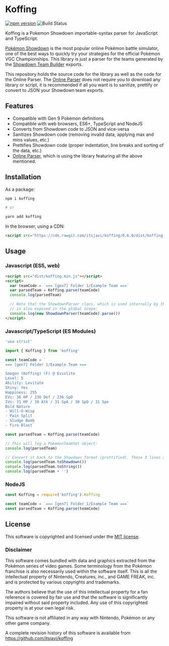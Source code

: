 # Koffing

[![npm version](https://badge.fury.io/js/koffing.svg)](https://badge.fury.io/js/koffing)
![Build Status](https://github.com/itsjavi/koffing/actions/workflows/CI.yml/badge.svg?branch=develop)

Koffing is a Pokemon Showdown importable-syntax parser for JavaScript and TypeScript.

[Pokémon Showdown](https://www.pokemonshowdown.com/) is the most popular online Pokémon battle simulator,
one of the best ways to quickly try your strategies for the official Pokémon VGC Championships. This library is just
a parser for the teams generated by the [Showdown Team Builder](https://play.pokemonshowdown.com/teambuilder) exports.

This repository holds the source code for the library as well as the code for the Online Parser.
The [Online Parser](https://itsjavi.github.io/koffing) does not require you to download
any library or script, it is recommended if all you want is to sanitize, prettify or convert to JSON your
Showdown team exports.

## Features

- Compatible with Gen 9 Pokémon definitions
- Compatible with web browsers, ES6+, TypeScript and NodeJS
- Converts from Showdown code to JSON and vice-versa
- Sanitizes Showdown code (removing invalid data, applying max and mins values, etc.)
- Prettifies Showdown code (proper indentation, line breaks and sorting of the data, etc.)
- [Online Parser](https://itsjavi.github.io/koffing), which is using the library
  featuring all the above mentioned.

## Installation

As a package:

```bash
npm i koffing

# or

yarn add koffing
```

In the browser, using a CDN:

```html
<script src="https://cdn.rawgit.com/itsjavi/koffing/0.6.0/dist/koffing.min.js"></script>
```

## Usage

### Javascript (ES5, web)

```html
<script src="dist/koffing.min.js"></script>
<script>
  var teamCode = `=== [gen7] Folder 1/Example Team ===`
  var parsedTeam = Koffing.parse(teamCode)
  console.log(parsedTeam)

  // Note that the ShowdownParser class, which is used internally by the Koffing class
  // is also exposed in the global scope:
  console.log(new ShowdownParser(teamCode).parse())
</script>
```

### Javascript/TypeScript (ES Modules)

```js
'use strict'

import { Koffing } from 'koffing'

const teamCode = `
=== [gen7] Folder 1/Example Team ===

Smogon (Koffing) (F) @ Eviolite
Level: 5
Ability: Levitate
Shiny: Yes
Happiness: 255
EVs: 36 HP / 236 Def / 236 SpD
IVs: 31 HP / 30 Atk / 31 SpA / 30 SpD / 31 Spe
Bold Nature
- Will-O-Wisp
- Pain Split
- Sludge Bomb
- Fire Blast`

const parsedTeam = Koffing.parse(teamCode)

// This will log a PokemonTeamSet object:
console.log(parsedTeam)

// Convert it back to the Showdown format (prettified). These 3 lines are equivalent:
console.log(parsedTeam.toShowdown())
console.log(parsedTeam.toString())
console.log(parsedTeam + '')
```

### NodeJS

```js
const Koffing = require('koffing').Koffing

const teamCode = `=== [gen7] Folder 1/Example Team ===`
const parsedTeam = Koffing.parse(teamCode)
```

## License

This software is copyrighted and licensed under the
[MIT license](https://github.com/itsjavi/koffing/LICENSE).

### Disclaimer

This software comes bundled with data and graphics extracted from the
Pokémon series of video games. Some terminology from the Pokémon franchise is
also necessarily used within the software itself. This is all the intellectual
property of Nintendo, Creatures, inc., and GAME FREAK, inc. and is protected by
various copyrights and trademarks.

The authors believe that the use of this intellectual property for a fan reference
is covered by fair use and that the software is significantly impaired without said
property included. Any use of this copyrighted property is at your own legal risk.

This software is not affiliated in any way with Nintendo,
Pokémon or any other game company.

A complete revision history of this software is available from
https://github.com/itsjavi/koffing
